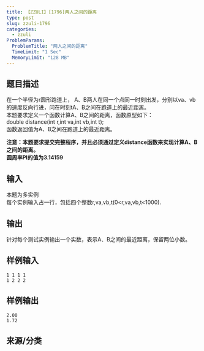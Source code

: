 ```yaml
---
title: 【ZZULI】[1796]两人之间的距离
type: post
slug: zzuli-1796
categories:
  - zzuli
ProblemParams:
  ProblemTitle: "两人之间的距离"
  TimeLimit: "1 Sec"
  MemoryLimit: "128 MB"
---
```


## 题目描述

在一个半径为r圆形跑道上， A、B两人在同一个点同一时刻出发，分别以va、vb的速度反向行进，问在时刻tA、B之间在跑道上的最近距离。  
本题要求定义一个函数计算A、B之间的距离，函数原型如下：  
double distance(int r,int va,int vb,int t);  
函数返回值为A、B之间在跑道上的最近距离。  
  
**注意：本题要求提交完整程序，并且必须通过定义distance函数来实现计算A、B之间的距离。**  
**圆周率PI的值为3.14159**

## 输入

本题为多实例  
每个实例输入占一行，包括四个整数r,va,vb,t(0<r,va,vb,t<1000).

## 输出

针对每个测试实例输出一个实数，表示A、B之间的最近距离，保留两位小数。

## 样例输入

```
1 1 1 1
1 2 2 2
```

## 样例输出

```
2.00
1.72
```

## 来源/分类

[](https://web.archive.org/web/http://acm.zzuli.edu.cn/problemset.php?search=)
